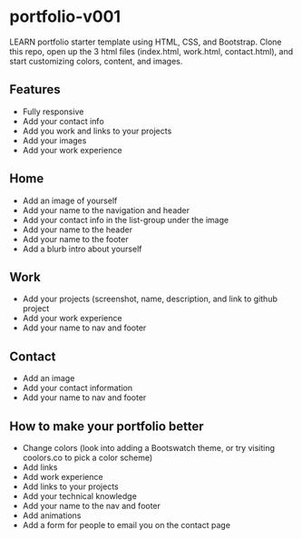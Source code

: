 # portfolio-v001

LEARN portfolio starter template using HTML, CSS, and Bootstrap. Clone this repo, open up the 3 html files (index.html, work.html, contact.html), and start customizing colors, content, and images.

## Features

- Fully responsive
- Add your contact info
- Add you work and links to your projects
- Add your images
- Add your work experience

## Home

- Add an image of yourself
- Add your name to the navigation and header
- Add your contact info in the list-group under the image
- Add your name to the header
- Add your name to the footer
- Add a blurb intro about yourself

## Work

- Add your projects (screenshot, name, description, and link to github project
- Add your work experience
- Add your name to nav and footer

## Contact

- Add an image
- Add your contact information
- Add your name to nav and footer

## How to make your portfolio better

- Change colors (look into adding a Bootswatch theme, or try visiting coolors.co to pick a color scheme)
- Add links
- Add work experience
- Add links to your projects
- Add your technical knowledge
- Add your name to the nav and footer
- Add animations
- Add a form for people to email you on the contact page
